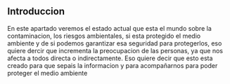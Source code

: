 ## Introduccion
En este apartado veremos el estado actual que esta el mundo sobre la contaminacion, los riesgos ambientales, si esta protegido el medio ambiente y de si podemos garantizar esa seguridad para protegerlos, eso quiere dercir que incrementa la preocupacion de las personas, ya que nos afecta a todos directa o indirectamente.
Eso quiere decir que esto esta creado para que sepais la informacion y para acompañarnos para poder proteger el medio ambiente 
